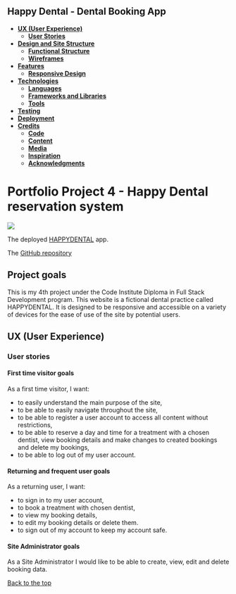 <h2>Happy Dental - Dental Booking App</h2>

- [**UX (User Experience)**](#ux-user-experience)
  - [**User Stories**](#user-stories)
- [**Design and Site Structure**](#design-structure)
  - [**Functional Structure**](#functional-structure)
  - [**Wireframes**](#wireframes)
- [**Features**](#features)
  - [**Responsive Design**](#responsive-design)
- [**Technologies**](#technologies)
  - [**Languages**](#languages)
  - [**Frameworks and Libraries**](#frameworks)
  - [**Tools**](#tools)
- [**Testing**](#testing)
- [**Deployment**](#deployment)
- [**Credits**](#credits)
  - [**Code**](#code)
  - [**Content**](#content)
  - [**Media**](#media)
  - [**Inspiration**](#inspiration)
  - [**Acknowledgments**](#acknowledgments)


  
# Portfolio Project 4 - Happy Dental reservation system  
![](static/assets/img/amiresponsive-light.png)

The deployed [HAPPYDENTAL]() app.

The [GitHub repository](https://github.com/dsouths/happydentalapp)



## Project goals

This is my 4th project under the Code Institute Diploma in Full Stack Development program.
This website is a fictional dental practice called HAPPYDENTAL. It is designed to be responsive and accessible on a variety of devices for the ease of use of the site by potential users.


## UX (User Experience)

### User stories

#### First time visitor goals

As a first time visitor, I want:
* to easily understand the main purpose of the site,
* to be able to easily navigate throughout the site,
* to be able to register a user account to access all content without restrictions,
* to be able to reserve a day and time for a treatment with a chosen dentist, view booking details and make changes to created bookings and delete my bookings,
* to be able to log out of my user account.
       
        
#### Returning and frequent user goals

As a returning user, I want:
* to sign in to my user account,
* to book a treatment with chosen dentist, 
* to view my booking details, 
* to edit my booking details or delete them.
* to sign out of my account to keep my account safe.


#### Site Administrator goals
As a Site Administrator I would like to be able to create, view, edit and delete booking data.    

[Back to the top](#table-of-contents)
